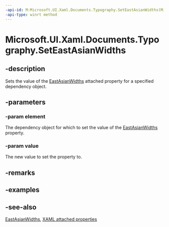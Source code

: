 ```yaml
---
-api-id: M:Microsoft.UI.Xaml.Documents.Typography.SetEastAsianWidths(Microsoft.UI.Xaml.DependencyObject,Microsoft.UI.Xaml.FontEastAsianWidths)
-api-type: winrt method
---
```


<!-- Method syntax
public void SetEastAsianWidths(Windows.UI.Xaml.DependencyObject element, Windows.UI.Xaml.FontEastAsianWidths value)
-->

# Microsoft.UI.Xaml.Documents.Typography.SetEastAsianWidths

## -description
Sets the value of the [EastAsianWidths](typography_eastasianwidths.md) attached property for a specified dependency object.

## -parameters
### -param element
The dependency object for which to set the value of the [EastAsianWidths](typography_eastasianwidths.md) property.

### -param value
The new value to set the property to.

## -remarks

## -examples

## -see-also

[EastAsianWidths](typography_eastasianwidths.md), [XAML attached properties](/windows/uwp/xaml-platform/attached-properties-overview)
